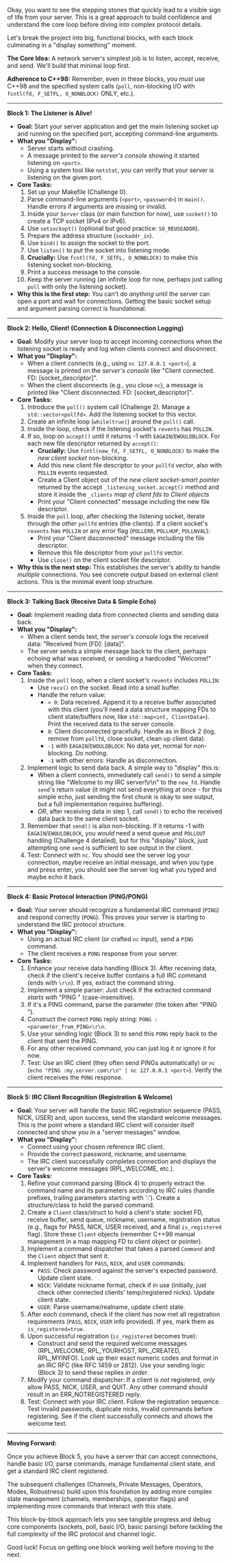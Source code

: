 Okay, you want to see the stepping stones that quickly lead to a visible sign of life from your server. This is a great approach to build confidence and understand the core loop before diving into complex protocol details.

Let's break the project into big, functional blocks, with each block culminating in a "display something" moment.

**The Core Idea:** A network server's simplest job is to listen, accept, receive, and send. We'll build that minimal loop first.

**Adherence to C++98:** Remember, even in these blocks, you *must* use C++98 and the specified system calls (`poll`, non-blocking I/O with `fcntl(fd, F_SETFL, O_NONBLOCK)` ONLY, etc.).

---

**Block 1: The Listener is Alive!**

*   **Goal:** Start your server application and get the main listening socket up and running on the specified port, accepting command-line arguments.
*   **What you "Display":**
    *   Server starts without crashing.
    *   A message printed to the *server's console* showing it started listening on `<port>`.
    *   Using a system tool like `netstat`, you can verify that your server is listening on the given port.
*   **Core Tasks:**
    1.  Set up your Makefile (Challenge 0).
    2.  Parse command-line arguments (`<port>`, `<password>`) in `main()`. Handle errors if arguments are missing or invalid.
    3.  Inside your `Server` class (or main function for now), use `socket()` to create a TCP socket (IPv4 or IPv6).
    4.  Use `setsockopt()` (optional but good practice: `SO_REUSEADDR`).
    5.  Prepare the address structure (`sockaddr_in`).
    6.  Use `bind()` to assign the socket to the port.
    7.  Use `listen()` to put the socket into listening mode.
    8.  **Crucially:** Use `fcntl(fd, F_SETFL, O_NONBLOCK)` to make this listening socket non-blocking.
    9.  Print a success message to the console.
    10. Keep the server running (an infinite loop for now, perhaps just calling `poll` with only the listening socket).
*   **Why this is the first step:** You can't do *anything* until the server can open a port and wait for connections. Getting the basic socket setup and argument parsing correct is foundational.

---

**Block 2: Hello, Client! (Connection & Disconnection Logging)**

*   **Goal:** Modify your server loop to accept incoming connections when the listening socket is ready and log when clients connect and disconnect.
*   **What you "Display":**
    *   When a client connects (e.g., using `nc 127.0.0.1 <port>`), a message is printed on the *server's console* like "Client connected. FD: [socket_descriptor]".
    *    When the client disconnects (e.g., you close `nc`), a message is printed like "Client disconnected. FD: [socket_descriptor]".
*   **Core Tasks:**
    1.  Introduce the `poll()` system call (Challenge 2). Manage a `std::vector<pollfd>`. Add the listening socket to this vector.
    2.  Create an infinite loop (`while(true)`) around the `poll()` call.
    3.  Inside the loop, check if the listening socket's `revents` has `POLLIN`.
    4.  If so, loop on `accept()` until it returns -1 with `EAGAIN`/`EWOULDBLOCK`. For each new file descriptor returned by `accept()`:
        *   **Crucially:** Use `fcntl(new_fd, F_SETFL, O_NONBLOCK)` to make the *new client socket* non-blocking.
        *   Add this new client file descriptor to your `pollfd` vector, also with `POLLIN` events requested.
		*	Create a Client object out of the *new client socket-smart pointer* returned by the accept `_listening_socket.accept()` method and store it inside the `_clients` *map of client fds to Client objects*
        *   Print your "Client connected" message including the new file descriptor.
    5.  Inside the `poll` loop, after checking the listening socket, iterate through the *other* `pollfd` entries (the clients). If a client socket's `revents` has `POLLIN` or any error flag (`POLLERR`, `POLLHUP`, `POLLNVAL`):
        *   Print your "Client disconnected" message including the file descriptor.
        *   Remove this file descriptor from your `pollfd` vector.
        *   Use `close()` on the client socket file descriptor.
*   **Why this is the next step:** This establishes the server's ability to handle *multiple* connections. You see concrete output based on external client actions. This is the minimal event loop structure.

---

**Block 3: Talking Back (Receive Data & Simple Echo)**

*   **Goal:** Implement reading data from connected clients and sending data back.
*   **What you "Display":**
    *   When a client sends text, the *server's console* logs the received data: "Received from [FD]: [data]".
    *   The server sends a simple message back to the client, perhaps echoing what was received, or sending a hardcoded "Welcome!" when they connect.
*   **Core Tasks:**
    1.  Inside the `poll` loop, when a client socket's `revents` includes `POLLIN`:
        *   Use `recv()` on the socket. Read into a small buffer.
        *   Handle the return value:
            *   `> 0`: Data received. Append it to a receive buffer associated with this client (you'll need a data structure mapping FDs to client state/buffers now, like `std::map<int, ClientData>`). Print the received data to the server console.
            *   `0`: Client disconnected gracefully. Handle as in Block 2 (log, remove from `pollfd`, close socket, clean up client data).
            *   `-1` with `EAGAIN`/`EWOULDBLOCK`: No data yet, normal for non-blocking. Do nothing.
            *   `-1` with other errors: Handle as disconnection.
    2.  Implement logic to send data back. A simple way to "display" this is:
        *   When a client connects, immediately call `send()` to send a simple string like "Welcome to my IRC server!\r\n" to the `new_fd`. Handle `send`'s return value (it might not send everything at once - for this simple echo, just sending the first chunk is okay to see output, but a full implementation requires buffering).
        *   *OR*, after receiving data in step 1, call `send()` to echo the received data back to the same client socket.
    3.  Remember that `send()` is also non-blocking. If it returns -1 with `EAGAIN`/`EWOULDBLOCK`, you *would* need a send queue and `POLLOUT` handling (Challenge 4 detailed), but for this "display" block, just attempting one `send` is sufficient to see output in the client.
    4.  Test: Connect with `nc`. You should see the server log your connection, maybe receive an initial message, and when you type and press enter, you should see the server log what you typed and maybe echo it back.

---

**Block 4: Basic Protocol Interaction (PING/PONG)**

*   **Goal:** Your server should recognize a fundamental IRC command (`PING`) and respond correctly (`PONG`). This proves your server is starting to understand the IRC protocol structure.
*   **What you "Display":**
    *   Using an actual IRC client (or crafted `nc` input), send a `PING` command.
    *   The client receives a `PONG` response from your server.
*   **Core Tasks:**
    1.  Enhance your receive data handling (Block 3). After receiving data, check if the client's receive buffer contains a full IRC command (ends with `\r\n`). If yes, extract the command string.
    2.  Implement a simple parser: Just check if the extracted command *starts with* "PING " (case-insensitive).
    3.  If it's a PING command, parse the parameter (the token after "PING ").
    4.  Construct the correct `PONG` reply string: `PONG :<parameter_from_PING>\r\n`.
    5.  Use your sending logic (Block 3) to send this `PONG` reply back to the client that sent the PING.
    6.  For any other received command, you can just log it or ignore it for now.
    7.  Test: Use an IRC client (they often send PINGs automatically) or `nc` (`echo "PING :my.server.com\r\n" | nc 127.0.0.1 <port>`). Verify the client receives the `PONG` response.

---

**Block 5: IRC Client Recognition (Registration & Welcome)**

*   **Goal:** Your server will handle the basic IRC registration sequence (PASS, NICK, USER) and, upon success, send the standard welcome messages. This is the point where a standard IRC client will consider itself connected and show you in a "server messages" window.
*   **What you "Display":**
    *   Connect using your chosen reference IRC client.
    *   Provide the correct password, nickname, and username.
    *   The IRC client successfully completes connection and displays the server's welcome messages (RPL_WELCOME, etc.).
*   **Core Tasks:**
    1.  Refine your command parsing (Block 4) to properly extract the command name and its parameters according to IRC rules (handle prefixes, trailing parameters starting with ':'). Create a structure/class to hold the parsed command.
    2.  Create a `Client` class/struct to hold a client's state: socket FD, receive buffer, send queue, nickname, username, registration status (e.g., flags for PASS, NICK, USER received, and a final `is_registered` flag). Store these `Client` objects (remember C++98 manual management in a map mapping FD to client object or pointer).
    3.  Implement a command dispatcher that takes a parsed `Command` and the `Client` object that sent it.
    4.  Implement handlers for `PASS`, `NICK`, and `USER` commands:
        *   `PASS`: Check password against the server's expected password. Update client state.
        *   `NICK`: Validate nickname format, check if in use (initially, just check other connected clients' temp/registered nicks). Update client state.
        *   `USER`: Parse username/realname, update client state.
    5.  After *each* command, check if the client has now met all registration requirements (`PASS`, `NICK`, `USER` info provided). If yes, mark them as `is_registered=true`.
    6.  Upon successful registration (`is_registered` becomes true):
        *   Construct and send the required welcome messages (RPL_WELCOME, RPL_YOURHOST, RPL_CREATED, RPL_MYINFO). Look up their exact numeric codes and format in an IRC RFC (like RFC 1459 or 2812). Use your sending logic (Block 3) to send these replies *in order*.
    7.  Modify your command dispatcher: If a client is *not* registered, *only* allow PASS, NICK, USER, and QUIT. Any other command should result in an ERR_NOTREGISTERED reply.
    8.  Test: Connect with your IRC client. Follow the registration sequence. Test invalid passwords, duplicate nicks, invalid commands before registering. See if the client successfully connects and shows the welcome text.

---

**Moving Forward:**

Once you achieve Block 5, you have a server that can accept connections, handle basic I/O, parse commands, manage fundamental client state, and get a standard IRC client registered.

The subsequent challenges (Channels, Private Messages, Operators, Modes, Robustness) build upon this foundation by adding more complex state management (channels, memberships, operator flags) and implementing more commands that interact with this state.

This block-by-block approach lets you see tangible progress and debug core components (sockets, poll, basic I/O, basic parsing) before tackling the full complexity of the IRC protocol and channel logic.

Good luck! Focus on getting one block working well before moving to the next.
